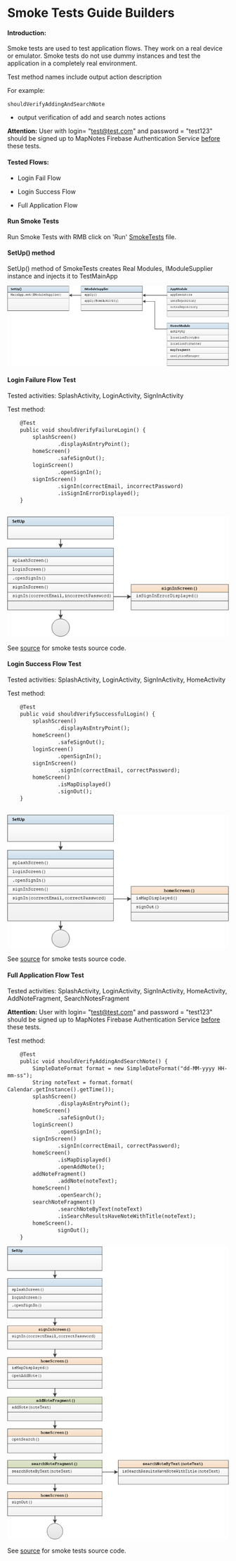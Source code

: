 # Smoke Tests Guide Builders

#### Introduction:

Smoke tests are used to test application flows. They work on a real device or emulator. Smoke tests do not use dummy instances and test the application in a completely real environment.

Test method names include output action description

For example:

```
shouldVerifyAddingAndSearchNote
```

- output	  verification of add and search notes actions

**Attention:**  User with login= "test@test.com" and password = "test123" should be signed up to MapNotes Firebase Authentication Service <u>before</u> these tests.

#### Tested Flows:  

- Login Fail Flow
- Login Success Flow   

- Full Application Flow  

#### Run Smoke Tests  

Run Smoke Tests with RMB click on 'Run' [SmokeTests](app/src/androidTest/java/ru/vpcb/map/notes/SmokeTests.java) file.  

#### SetUp() method

SetUp() method of SmokeTests creates Real Modules, IModuleSupplier instance and injects it to TestMainApp 

![](instrumentation/images/master_setup_smoke.png)

#### Login Failure Flow Test

Tested activities:	SplashActivity, LoginActivity, SignInActivity

Test method:

```
    @Test
    public void shouldVerifyFailureLogin() {
        splashScreen()
                .displayAsEntryPoint();
        homeScreen()
                .safeSignOut();
        loginScreen()
                .openSignIn();
        signInScreen()
                .signIn(correctEmail, incorrectPassword)
                .isSignInErrorDisplayed();
    }
    
```

![](instrumentation/images/master_smoke_login_fail.png) 

See [source](../app/src/androidTest/java/ru/vpcb/map/notes/SmokeTests.java) for smoke tests source code.

#### Login Success Flow Test

Tested activities:	SplashActivity, LoginActivity, SignInActivity, HomeActivity

Test method:

```
    @Test
    public void shouldVerifySuccessfulLogin() {
        splashScreen()
                .displayAsEntryPoint();
        homeScreen()
                .safeSignOut();
        loginScreen()
                .openSignIn();
        signInScreen()
                .signIn(correctEmail, correctPassword);
        homeScreen()
                .isMapDisplayed()
                .signOut();
    }
    
```

![](instrumentation/images/master_smoke_login_success.png) 

See [source](../app/src/androidTest/java/ru/vpcb/map/notes/SmokeTests.java) for smoke tests source code.

#### Full Application Flow Test

Tested activities:	SplashActivity, LoginActivity, SignInActivity, HomeActivity, AddNoteFragment, SearchNotesFragment

**Attention:**  User with login= "test@test.com" and password = "test123" should be signed up to MapNotes Firebase Authentication Service <u>before</u> these tests.

Test method:

```
    @Test
    public void shouldVerifyAddingAndSearchNote() {
        SimpleDateFormat format = new SimpleDateFormat("dd-MM-yyyy HH-mm-ss");
        String noteText = format.format( Calendar.getInstance().getTime());
        splashScreen()
                .displayAsEntryPoint();
        homeScreen()
                .safeSignOut();
        loginScreen()
                .openSignIn();
        signInScreen()
                .signIn(correctEmail, correctPassword);
        homeScreen()
                .isMapDisplayed()
                .openAddNote();
        addNoteFragment()
                .addNote(noteText);
        homeScreen()
                .openSearch();
        searchNoteFragment()
                .searchNoteByText(noteText)
                .isSearchResultsHaveNoteWithTitle(noteText);
        homeScreen().
                signOut();
    }
```

![](instrumentation/images/master_smoke_app_flow.png) 

See [source](../app/src/androidTest/java/ru/vpcb/map/notes/SmokeTests.java) for smoke tests source code.